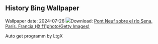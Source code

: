 ## History Bing Wallpaper
Wallpaper date: 2024-07-26
![](https://www.bing.com/th?id=OHR.PontNeuf_ES-ES2550658471_UHD.jpg&w=1000)Download: [Pont Neuf sobre el río Sena, París, Francia (© f11photo/Getty Images)](https://www.bing.com/th?id=OHR.PontNeuf_ES-ES2550658471_UHD.jpg)

Auto get programm by LtgX
